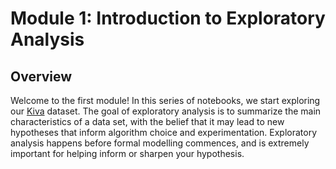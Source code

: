 Module 1: Introduction to Exploratory Analysis
=====

Overview
----

Welcome to the first module! In this series of notebooks, we start exploring our [Kiva](https://www.kiva.org/) dataset. The goal of exploratory analysis is to summarize the main characteristics of a data set, with the belief that it may lead to new hypotheses that inform algorithm choice and experimentation. Exploratory analysis happens before formal modelling commences, and is extremely important for helping inform or sharpen your hypothesis.
